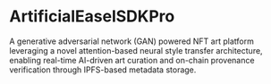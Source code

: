 # ArtificialEaselSDKPro
A generative adversarial network (GAN) powered NFT art platform leveraging a novel attention-based neural style transfer architecture, enabling real-time AI-driven art curation and on-chain provenance verification through IPFS-based metadata storage.
